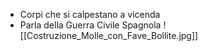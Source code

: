 - Corpi che si calpestano a vicenda
- Parla della Guerra Civile Spagnola
![[Costruzione_Molle_con_Fave_Bollite.jpg]]